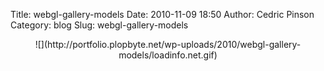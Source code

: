 Title: webgl-gallery-models
Date: 2010-11-09 18:50
Author: Cedric Pinson
Category: blog
Slug: webgl-gallery-models

<p>
<script type="text/javascript"><br />
function addJavaScript( js, onload )<br />
{<br />
var head, ref; head = document.getElementsByTagName('head')[0];<br />
if (!head) { return; }<br />
script = document.createElement('script');<br />
script.type = 'text/javascript';<br />
script.src = js;<br />
script.addEventListener( "load", onload, false );<br />
head.appendChild(script);<br />
}<br />
function start() { jQuery("#loading").hide(); jQuery("#3DView").show(); webGLStart(); }<br />
addJavaScript("http://portfolio.plopbyte.net/wp-uploads/2010/webgl-gallery-models/gallery.js", start);<br />
</script>
</p>
<p>
<center>
![](http://portfolio.plopbyte.net/wp-uploads/2010/webgl-gallery-models/loadinfo.net.gif)
</center>
  
<canvas id="3DView" style="border: none; display:hide" width="900" height="700">
</canvas>
</p>
<div id="fps">

</div>

